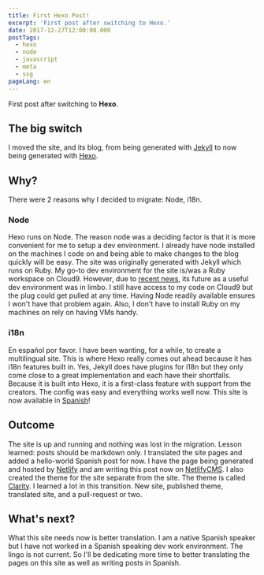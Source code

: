 ```yaml
---
title: First Hexo Post!
excerpt: 'First post after switching to Hexo.'
date: 2017-12-27T12:00:00.000
postTags:
  - hexo
  - node
  - javascript
  - meta
  - ssg
pageLang: en
---
```

First post after switching to **Hexo**.

## The big switch
I moved the site, and its blog, from being generated with [Jekyll](https://jekyllrb.com/) to now being generated with [Hexo](https://hexo.io/).

## Why?
There were 2 reasons why I decided to migrate: Node, i18n.

### Node
Hexo runs on Node. The reason node was a deciding factor is that it is more convenient for me to setup a dev environment. I already have node installed on the machines I code on and being able to make changes to the blog quickly will be easy. The site was originally generated with Jekyll which runs on Ruby. My go-to dev environment for the site is/was a Ruby workspace on Cloud9. However, due to [recent news](https://aws.amazon.com/blogs/aws/aws-cloud9-cloud-developer-environments/), its future as a useful dev environment was in limbo. I still have access to my code on Cloud9 but the plug could get pulled at any time. Having Node readily available ensures I won't have that problem again. Also, I don't have to install Ruby on my machines on rely on having VMs handy.

### i18n
En español por favor. I have been wanting, for a while, to create a multilingual site. This is where Hexo really comes out ahead because it has i18n features built in. Yes, Jekyll does have plugins for i18n but they only come close to a great implementation and each have their shortfalls. Because it is built into Hexo, it is a first-class feature with support from the creators. The config was easy and everything works well now. This site is now available in [Spanish](/es)!

## Outcome
The site is up and running and nothing was lost in the migration. Lesson learned: posts should be markdown only. I translated the site pages and added a hello-world Spanish post for now. I have the page being generated and hosted by [Netlify](https://www.netlify.com/) and am writing this post now on [NetlifyCMS](https://www.netlifycms.org/). I also created the theme for the site separate from the site. The theme is called [Clarity](https://github.com/josevh/hexo-theme-clarity). I learned a lot in this transition. New site, published theme, translated site, and a pull-request or two.

## What's next?
What this site needs now is better translation. I am a native Spanish speaker but I have not worked in a Spanish speaking dev work environment. The lingo is not current. So I'll be dedicating more time to better translating the pages on this site as well as writing posts in Spanish.
